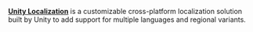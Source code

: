 [**Unity Localization**](https://docs.unity3d.com/Packages/com.unity.localization@latest) is a customizable cross-platform localization solution built by Unity to add support for multiple languages and regional variants.
